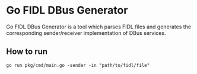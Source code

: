 # Go FIDL DBus Generator

Go FIDL DBus Generator is a tool which parses FIDL files and generates the
corresponding sender/receiver implementation of DBus services.

## How to run

`go run pkg/cmd/main.go -sender -in "path/to/fidl/file"`